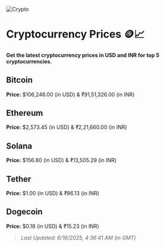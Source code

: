 
![Crypto](https://www.techguide.com.au/wp-content/uploads/2020/11/crypto3.jpeg)

# Cryptocurrency Prices 🪙📈

#### Get the latest cryptocurrency prices in USD and INR for top 5 cryptocurrencies.

## Bitcoin

**Price:** $106,246.00 (in USD) & ₹91,51,326.00 (in INR)

## Ethereum

**Price:** $2,573.45 (in USD) & ₹2,21,660.00 (in INR)

## Solana

**Price:** $156.80 (in USD) & ₹13,505.29 (in INR)

## Tether

**Price:** $1.00 (in USD) & ₹86.13 (in INR)

## Dogecoin

**Price:** $0.18 (in USD) & ₹15.23 (in INR)

> _Last Updated: 6/16/2025, 4:36:41 AM (in GMT)_
